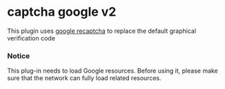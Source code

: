 # captcha google v2

This plugin uses [google recaptcha](https://developers.google.com/recaptcha/docs/display) to replace the default graphical verification code


### Notice

This plug-in needs to load Google resources. Before using it, please make sure that the network can fully load related resources.
